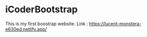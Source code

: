 # iCoderBootstrap
This is my first boostrap website.
Link : https://lucent-monstera-e630ed.netlify.app/

